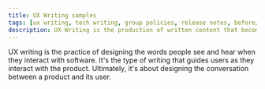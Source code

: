 ```yaml
---
title: UX Writing samples
tags: [ux writing, tech writing, group policies, release notes, before/after ]
description: UX Writing is the production of written content that becomes part of, and supports, a product's user experience. My expertise is in taking the guesswork out of complex technical content for busy IT professionals. I am passionate about creating content experiences that help people achieve more with technology. Please take a look at the before and after samples, and you be the judge.
---
```


UX writing is the practice of designing the words people see and hear when they interact with software. It's the type of writing that guides users as they interact with the product. Ultimately, it's about designing the conversation between a product and its user. 